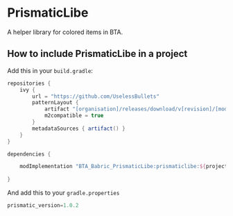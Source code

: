 # PrismaticLibe

A helper library for colored items in BTA.


## How to include PrismaticLibe in a project
Add this in your `build.gradle`:
```groovy
repositories {
    ivy {
        url = "https://github.com/UselessBullets"
        patternLayout {
            artifact "[organisation]/releases/download/v[revision]/[module]-[revision].jar"
            m2compatible = true
        }
        metadataSources { artifact() }
    }
}

dependencies {

    modImplementation "BTA_Babric_PrismaticLibe:prismaticlibe:${project.prismatic_version}"
   
}
```
And add this to your `gradle.properties`
```groovy
prismatic_version=1.0.2
```
